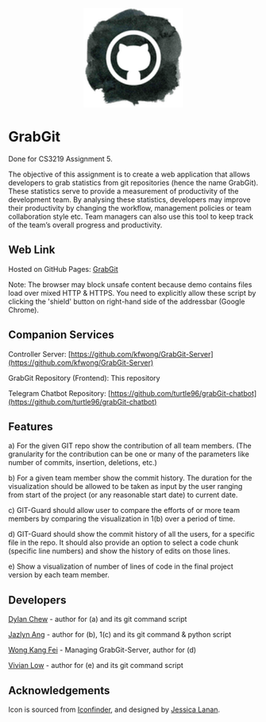 <p align="center"><img src="img/icon.png" width="200"><br>

# GrabGit

Done for CS3219 Assignment 5.

The objective of this assignment is to create a web application that allows developers to grab statistics from git repositories (hence the name GrabGit). These statistics serve to provide a measurement of productivity of the development team. By analysing these statistics, developers may improve their productivity by changing the workflow, management policies or team collaboration style etc. Team managers can also use this tool to keep track of the team’s overall progress and productivity.

## Web Link
Hosted on GitHub Pages: [GrabGit](https://turtle96.github.io/GrabGit/)

Note: The browser may block unsafe content because demo contains files load over mixed HTTP & HTTPS. You need to explicitly allow these script by clicking the 'shield' button on right-hand side of the addressbar (Google Chrome).

## Companion Services
Controller Server: [https://github.com/kfwong/GrabGit-Server](https://github.com/kfwong/GrabGit-Server)

GrabGit Repository (Frontend): This repository

Telegram Chatbot Repository: [https://github.com/turtle96/grabGit-chatbot](https://github.com/turtle96/grabGit-chatbot)

## Features
a) For the given GIT repo show the contribution of all team members. (The granularity
for the contribution can be one or many of the parameters like number of commits,
insertion, deletions, etc.)

b) For a given team member show the commit history. The duration for the
visualization should be allowed to be taken as input by the user ranging from start of
the project (or any reasonable start date) to current date.

c) GIT-Guard should allow user to compare the efforts of or more team members by
comparing the visualization in 1(b) over a period of time.

d) GIT-Guard should show the commit history of all the users, for a specific file in the
repo. It should also provide an option to select a code chunk (specific line numbers)
and show the history of edits on those lines.

e) Show a visualization of number of lines of code in the final project version by each
team member.

## Developers
[Dylan Chew](https://github.com/zavfel) - author for (a) and its git command script

[Jazlyn Ang](https://github.com/turtle96) - author for (b), 1(c) and its git command & python script

[Wong Kang Fei](https://github.com/kfwong) - Managing GrabGit-Server, author for (d)

[Vivian Low](https://github.com/sunset1215) - author for (e) and its git command script

## Acknowledgements
Icon is sourced from [Iconfinder](https://www.iconfinder.com/icons/249191/git_github_octocat_social_social_media_icon#size=128), and designed by [Jessica Lanan](http://jessicalanan.com/).
